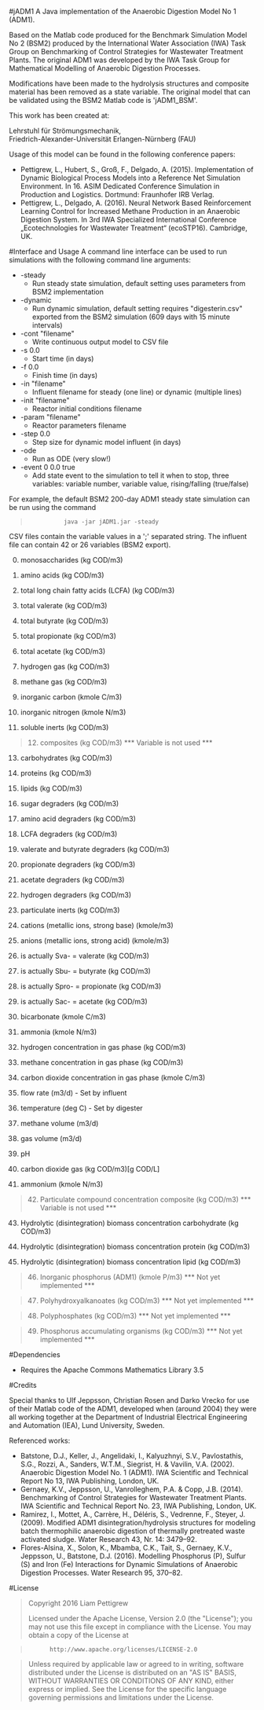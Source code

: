 #jADM1
A Java implementation of the Anaerobic Digestion Model No 1 (ADM1).

Based on the Matlab code produced for the Benchmark Simulation Model No 2 (BSM2) produced by the International Water Association (IWA) Task Group on Benchmarking of Control Strategies for Wastewater Treatment Plants. The original ADM1 was developed by the IWA Task Group for Mathematical Modelling of Anaerobic Digestion Processes.

Modifications have been made to the hydrolysis structures and composite material has been removed as a state variable. The original model that can be validated using the BSM2 Matlab code is 'jADM1_BSM'.

This work has been created at:

Lehrstuhl für Strömungsmechanik,  
Friedrich-Alexander-Universität Erlangen-Nürnberg (FAU)


Usage of this model can be found in the following conference papers:

* Pettigrew, L., Hubert, S., Groß, F., Delgado, A. (2015). Implementation of Dynamic Biological Process Models into a Reference Net Simulation Environment. In 16. ASIM Dedicated Conference Simulation in Production and Logistics. Dortmund: Fraunhofer IRB Verlag.
* Pettigrew, L., Delgado, A. (2016). Neural Network Based Reinforcement Learning Control for Increased Methane Production in an Anaerobic Digestion System. In 3rd IWA Specialized International Conference „Ecotechnologies for Wastewater Treatment“ (ecoSTP16). Cambridge, UK.


#Interface and Usage
A command line interface can be used to run simulations with the following command line arguments:

* -steady		  
  * Run steady state simulation, default setting uses parameters from BSM2 implementation
* -dynamic 			
  * Run dynamic simulation, default setting requires "digesterin.csv" exported from the BSM2 simulation (609 days with 15 minute intervals)
* -cont "filename" 	
  * Write continuous output model to CSV file
* -s 0.0			 	
  * Start time (in days)
* -f 0.0				
  * Finish time (in days)
* -in "filename"		
  * Influent filename for steady (one line) or dynamic (multiple lines)
* -init "filename"		
  * Reactor initial conditions filename
* -param "filename"	
  * Reactor parameters filename
* -step 0.0			
  * Step size for dynamic model influent (in days)
* -ode 				
  * Run as ODE (very slow!)
* -event 0 0.0 true 	
  * Add state event to the simulation to tell it when to stop, three variables: variable number, variable value, rising/falling (true/false)
  

For example, the default BSM2 200-day ADM1 steady state simulation can be run using the command 

> 				java -jar jADM1.jar -steady
 
 
 
CSV files contain the variable values in a ';' separated string. The influent file can contain 42 or 26 variables (BSM2 export).

0) monosaccharides (kg COD/m3)

1) amino acids (kg COD/m3)

2) total long chain fatty acids (LCFA) (kg COD/m3)

3) total valerate (kg COD/m3)

4) total butyrate (kg COD/m3)

5) total propionate (kg COD/m3)

6) total acetate (kg COD/m3)

7) hydrogen gas (kg COD/m3)

8) methane gas (kg COD/m3)

9) inorganic carbon (kmole C/m3)

10) inorganic nitrogen (kmole N/m3)

11) soluble inerts (kg COD/m3)

>12) composites (kg COD/m3) *** Variable is not used ***

13) carbohydrates (kg COD/m3)

14) proteins (kg COD/m3)

15) lipids (kg COD/m3)	
	
16) sugar degraders (kg COD/m3)

17) amino acid degraders (kg COD/m3)

18) LCFA degraders (kg COD/m3)

19) valerate and butyrate degraders (kg COD/m3)

20) propionate degraders (kg COD/m3)

21) acetate degraders (kg COD/m3)

22) hydrogen degraders (kg COD/m3)

23) particulate inerts (kg COD/m3)


24) cations (metallic ions, strong base) (kmole/m3)

25) anions (metallic ions, strong acid) (kmole/m3)

26) is actually Sva- = valerate (kg COD/m3)

27) is actually Sbu- = butyrate (kg COD/m3)

28) is actually Spro- = propionate (kg COD/m3)

29) is actually Sac- = acetate (kg COD/m3)

30) bicarbonate (kmole C/m3)

31) ammonia (kmole N/m3)

32) hydrogen concentration in gas phase (kg COD/m3)

33) methane concentration in gas phase (kg COD/m3)

34) carbon dioxide concentration in gas phase (kmole C/m3)

35) flow rate (m3/d) - Set by influent

36) temperature (deg C) - Set by digester

37) methane volume (m3/d)

38) gas volume (m3/d)

39) pH

40) carbon dioxide gas (kg COD/m3)[g COD/L]

41) ammonium (kmole N/m3)

>42) Particulate compound concentration composite (kg COD/m3) *** Variable is not used ***

43) Hydrolytic (disintegration) biomass concentration carbohydrate (kg COD/m3)

44) Hydrolytic (disintegration) biomass concentration protein (kg COD/m3)

45) Hydrolytic (disintegration) biomass concentration lipid (kg COD/m3)

>46) Inorganic phosphorus (ADM1) (kmole P/m3) *** Not yet implemented ***

>47) Polyhydroxyalkanoates (kg COD/m3) *** Not yet implemented ***

>48) Polyphosphates (kg COD/m3) *** Not yet implemented ***

>49) Phosphorus accumulating organisms (kg COD/m3) *** Not yet implemented ***


#Dependencies
* Requires the Apache Commons Mathematics Library 3.5


#Credits

Special thanks to Ulf Jeppsson, Christian Rosen and Darko Vrecko for use of their Matlab code of the ADM1, developed when (around 2004) they were all working together at the Department of Industrial Electrical Engineering and Automation (IEA), Lund University, Sweden.


Referenced works:

* Batstone, D.J., Keller, J., Angelidaki, I., Kalyuzhnyi, S.V., Pavlostathis, S.G., Rozzi, A., Sanders, W.T.M., Siegrist, H. & Vavilin, V.A. (2002). Anaerobic Digestion Model No. 1 (ADM1). IWA Scientific and Technical Report No 13, IWA Publishing, London, UK.
* Gernaey, K.V., Jeppsson, U., Vanrolleghem, P.A. & Copp, J.B. (2014). Benchmarking of Control Strategies for Wastewater Treatment Plants. IWA Scientific and Technical Report No. 23, IWA Publishing, London, UK.
* Ramirez, I., Mottet, A., Carrère, H., Déléris, S., Vedrenne, F., Steyer, J. (2009). Modified ADM1 disintegration/hydrolysis structures for modeling batch thermophilic anaerobic digestion of thermally pretreated waste activated sludge. Water Research 43, Nr. 14: 3479–92.
* Flores-Alsina, X., Solon, K., Mbamba, C.K., Tait, S., Gernaey, K.V., Jeppsson, U., Batstone, D.J. (2016). Modelling Phosphorus (P), Sulfur (S) and Iron (Fe) Interactions for Dynamic Simulations of Anaerobic Digestion Processes. Water Research 95, 370–82.


#License
>Copyright 2016 Liam Pettigrew
>
> Licensed under the Apache License, Version 2.0 (the "License");
> you may not use this file except in compliance with the License.
> You may obtain a copy of the License at


>			http://www.apache.org/licenses/LICENSE-2.0        


> Unless required by applicable law or agreed to in writing, software distributed under the License is distributed on an "AS IS" BASIS, WITHOUT WARRANTIES OR CONDITIONS OF ANY KIND, either express or implied.
> See the License for the specific language governing permissions and limitations under the License.

